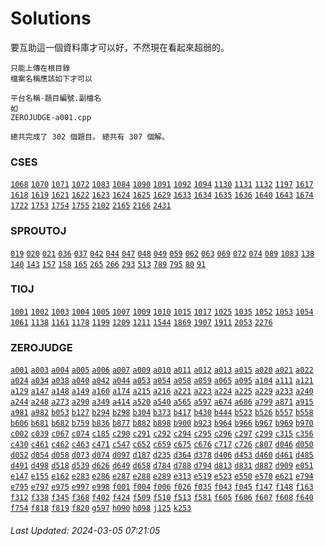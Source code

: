 
# Solutions

要互助這一個資料庫才可以好，不然現在看起來超弱的。
```
只能上傳在根目錄
檔案名稱應該如下才可以

平台名稱-題目編號.副檔名
如
ZEROJUDGE-a001.cpp
```

`總共完成了 302 個題目。`
`總共有 307 個解。`
### CSES
[`1068`](https://github.com/YPHS-CS/Solutions/tree/main/Solutions/CSES/1068) [`1070`](https://github.com/YPHS-CS/Solutions/tree/main/Solutions/CSES/1070) [`1071`](https://github.com/YPHS-CS/Solutions/tree/main/Solutions/CSES/1071) [`1072`](https://github.com/YPHS-CS/Solutions/tree/main/Solutions/CSES/1072) [`1083`](https://github.com/YPHS-CS/Solutions/tree/main/Solutions/CSES/1083) [`1084`](https://github.com/YPHS-CS/Solutions/tree/main/Solutions/CSES/1084) [`1090`](https://github.com/YPHS-CS/Solutions/tree/main/Solutions/CSES/1090) [`1091`](https://github.com/YPHS-CS/Solutions/tree/main/Solutions/CSES/1091) [`1092`](https://github.com/YPHS-CS/Solutions/tree/main/Solutions/CSES/1092) [`1094`](https://github.com/YPHS-CS/Solutions/tree/main/Solutions/CSES/1094) [`1130`](https://github.com/YPHS-CS/Solutions/tree/main/Solutions/CSES/1130) [`1131`](https://github.com/YPHS-CS/Solutions/tree/main/Solutions/CSES/1131) [`1132`](https://github.com/YPHS-CS/Solutions/tree/main/Solutions/CSES/1132) [`1197`](https://github.com/YPHS-CS/Solutions/tree/main/Solutions/CSES/1197) [`1617`](https://github.com/YPHS-CS/Solutions/tree/main/Solutions/CSES/1617) [`1618`](https://github.com/YPHS-CS/Solutions/tree/main/Solutions/CSES/1618) [`1619`](https://github.com/YPHS-CS/Solutions/tree/main/Solutions/CSES/1619) [`1621`](https://github.com/YPHS-CS/Solutions/tree/main/Solutions/CSES/1621) [`1622`](https://github.com/YPHS-CS/Solutions/tree/main/Solutions/CSES/1622) [`1623`](https://github.com/YPHS-CS/Solutions/tree/main/Solutions/CSES/1623) [`1624`](https://github.com/YPHS-CS/Solutions/tree/main/Solutions/CSES/1624) [`1625`](https://github.com/YPHS-CS/Solutions/tree/main/Solutions/CSES/1625) [`1629`](https://github.com/YPHS-CS/Solutions/tree/main/Solutions/CSES/1629) [`1633`](https://github.com/YPHS-CS/Solutions/tree/main/Solutions/CSES/1633) [`1634`](https://github.com/YPHS-CS/Solutions/tree/main/Solutions/CSES/1634) [`1635`](https://github.com/YPHS-CS/Solutions/tree/main/Solutions/CSES/1635) [`1636`](https://github.com/YPHS-CS/Solutions/tree/main/Solutions/CSES/1636) [`1640`](https://github.com/YPHS-CS/Solutions/tree/main/Solutions/CSES/1640) [`1643`](https://github.com/YPHS-CS/Solutions/tree/main/Solutions/CSES/1643) [`1674`](https://github.com/YPHS-CS/Solutions/tree/main/Solutions/CSES/1674) [`1722`](https://github.com/YPHS-CS/Solutions/tree/main/Solutions/CSES/1722) [`1753`](https://github.com/YPHS-CS/Solutions/tree/main/Solutions/CSES/1753) [`1754`](https://github.com/YPHS-CS/Solutions/tree/main/Solutions/CSES/1754) [`1755`](https://github.com/YPHS-CS/Solutions/tree/main/Solutions/CSES/1755) [`2102`](https://github.com/YPHS-CS/Solutions/tree/main/Solutions/CSES/2102) [`2165`](https://github.com/YPHS-CS/Solutions/tree/main/Solutions/CSES/2165) [`2166`](https://github.com/YPHS-CS/Solutions/tree/main/Solutions/CSES/2166) [`2431`](https://github.com/YPHS-CS/Solutions/tree/main/Solutions/CSES/2431) 
### SPROUTOJ
[`019`](https://github.com/YPHS-CS/Solutions/tree/main/Solutions/SPROUTOJ/019) [`020`](https://github.com/YPHS-CS/Solutions/tree/main/Solutions/SPROUTOJ/020) [`021`](https://github.com/YPHS-CS/Solutions/tree/main/Solutions/SPROUTOJ/021) [`036`](https://github.com/YPHS-CS/Solutions/tree/main/Solutions/SPROUTOJ/036) [`037`](https://github.com/YPHS-CS/Solutions/tree/main/Solutions/SPROUTOJ/037) [`042`](https://github.com/YPHS-CS/Solutions/tree/main/Solutions/SPROUTOJ/042) [`044`](https://github.com/YPHS-CS/Solutions/tree/main/Solutions/SPROUTOJ/044) [`047`](https://github.com/YPHS-CS/Solutions/tree/main/Solutions/SPROUTOJ/047) [`048`](https://github.com/YPHS-CS/Solutions/tree/main/Solutions/SPROUTOJ/048) [`049`](https://github.com/YPHS-CS/Solutions/tree/main/Solutions/SPROUTOJ/049) [`059`](https://github.com/YPHS-CS/Solutions/tree/main/Solutions/SPROUTOJ/059) [`062`](https://github.com/YPHS-CS/Solutions/tree/main/Solutions/SPROUTOJ/062) [`063`](https://github.com/YPHS-CS/Solutions/tree/main/Solutions/SPROUTOJ/063) [`069`](https://github.com/YPHS-CS/Solutions/tree/main/Solutions/SPROUTOJ/069) [`072`](https://github.com/YPHS-CS/Solutions/tree/main/Solutions/SPROUTOJ/072) [`074`](https://github.com/YPHS-CS/Solutions/tree/main/Solutions/SPROUTOJ/074) [`089`](https://github.com/YPHS-CS/Solutions/tree/main/Solutions/SPROUTOJ/089) [`1083`](https://github.com/YPHS-CS/Solutions/tree/main/Solutions/SPROUTOJ/1083) [`138`](https://github.com/YPHS-CS/Solutions/tree/main/Solutions/SPROUTOJ/138) [`140`](https://github.com/YPHS-CS/Solutions/tree/main/Solutions/SPROUTOJ/140) [`143`](https://github.com/YPHS-CS/Solutions/tree/main/Solutions/SPROUTOJ/143) [`157`](https://github.com/YPHS-CS/Solutions/tree/main/Solutions/SPROUTOJ/157) [`158`](https://github.com/YPHS-CS/Solutions/tree/main/Solutions/SPROUTOJ/158) [`165`](https://github.com/YPHS-CS/Solutions/tree/main/Solutions/SPROUTOJ/165) [`265`](https://github.com/YPHS-CS/Solutions/tree/main/Solutions/SPROUTOJ/265) [`266`](https://github.com/YPHS-CS/Solutions/tree/main/Solutions/SPROUTOJ/266) [`293`](https://github.com/YPHS-CS/Solutions/tree/main/Solutions/SPROUTOJ/293) [`513`](https://github.com/YPHS-CS/Solutions/tree/main/Solutions/SPROUTOJ/513) [`789`](https://github.com/YPHS-CS/Solutions/tree/main/Solutions/SPROUTOJ/789) [`795`](https://github.com/YPHS-CS/Solutions/tree/main/Solutions/SPROUTOJ/795) [`80`](https://github.com/YPHS-CS/Solutions/tree/main/Solutions/SPROUTOJ/80) [`91`](https://github.com/YPHS-CS/Solutions/tree/main/Solutions/SPROUTOJ/91) 
### TIOJ
[`1001`](https://github.com/YPHS-CS/Solutions/tree/main/Solutions/TIOJ/1001) [`1002`](https://github.com/YPHS-CS/Solutions/tree/main/Solutions/TIOJ/1002) [`1003`](https://github.com/YPHS-CS/Solutions/tree/main/Solutions/TIOJ/1003) [`1004`](https://github.com/YPHS-CS/Solutions/tree/main/Solutions/TIOJ/1004) [`1005`](https://github.com/YPHS-CS/Solutions/tree/main/Solutions/TIOJ/1005) [`1007`](https://github.com/YPHS-CS/Solutions/tree/main/Solutions/TIOJ/1007) [`1009`](https://github.com/YPHS-CS/Solutions/tree/main/Solutions/TIOJ/1009) [`1010`](https://github.com/YPHS-CS/Solutions/tree/main/Solutions/TIOJ/1010) [`1015`](https://github.com/YPHS-CS/Solutions/tree/main/Solutions/TIOJ/1015) [`1017`](https://github.com/YPHS-CS/Solutions/tree/main/Solutions/TIOJ/1017) [`1025`](https://github.com/YPHS-CS/Solutions/tree/main/Solutions/TIOJ/1025) [`1035`](https://github.com/YPHS-CS/Solutions/tree/main/Solutions/TIOJ/1035) [`1052`](https://github.com/YPHS-CS/Solutions/tree/main/Solutions/TIOJ/1052) [`1053`](https://github.com/YPHS-CS/Solutions/tree/main/Solutions/TIOJ/1053) [`1054`](https://github.com/YPHS-CS/Solutions/tree/main/Solutions/TIOJ/1054) [`1061`](https://github.com/YPHS-CS/Solutions/tree/main/Solutions/TIOJ/1061) [`1138`](https://github.com/YPHS-CS/Solutions/tree/main/Solutions/TIOJ/1138) [`1161`](https://github.com/YPHS-CS/Solutions/tree/main/Solutions/TIOJ/1161) [`1178`](https://github.com/YPHS-CS/Solutions/tree/main/Solutions/TIOJ/1178) [`1199`](https://github.com/YPHS-CS/Solutions/tree/main/Solutions/TIOJ/1199) [`1209`](https://github.com/YPHS-CS/Solutions/tree/main/Solutions/TIOJ/1209) [`1211`](https://github.com/YPHS-CS/Solutions/tree/main/Solutions/TIOJ/1211) [`1544`](https://github.com/YPHS-CS/Solutions/tree/main/Solutions/TIOJ/1544) [`1869`](https://github.com/YPHS-CS/Solutions/tree/main/Solutions/TIOJ/1869) [`1907`](https://github.com/YPHS-CS/Solutions/tree/main/Solutions/TIOJ/1907) [`1911`](https://github.com/YPHS-CS/Solutions/tree/main/Solutions/TIOJ/1911) [`2053`](https://github.com/YPHS-CS/Solutions/tree/main/Solutions/TIOJ/2053) [`2276`](https://github.com/YPHS-CS/Solutions/tree/main/Solutions/TIOJ/2276) 
### ZEROJUDGE
[`a001`](https://github.com/YPHS-CS/Solutions/tree/main/Solutions/ZEROJUDGE/a001) [`a003`](https://github.com/YPHS-CS/Solutions/tree/main/Solutions/ZEROJUDGE/a003) [`a004`](https://github.com/YPHS-CS/Solutions/tree/main/Solutions/ZEROJUDGE/a004) [`a005`](https://github.com/YPHS-CS/Solutions/tree/main/Solutions/ZEROJUDGE/a005) [`a006`](https://github.com/YPHS-CS/Solutions/tree/main/Solutions/ZEROJUDGE/a006) [`a007`](https://github.com/YPHS-CS/Solutions/tree/main/Solutions/ZEROJUDGE/a007) [`a009`](https://github.com/YPHS-CS/Solutions/tree/main/Solutions/ZEROJUDGE/a009) [`a010`](https://github.com/YPHS-CS/Solutions/tree/main/Solutions/ZEROJUDGE/a010) [`a011`](https://github.com/YPHS-CS/Solutions/tree/main/Solutions/ZEROJUDGE/a011) [`a012`](https://github.com/YPHS-CS/Solutions/tree/main/Solutions/ZEROJUDGE/a012) [`a013`](https://github.com/YPHS-CS/Solutions/tree/main/Solutions/ZEROJUDGE/a013) [`a015`](https://github.com/YPHS-CS/Solutions/tree/main/Solutions/ZEROJUDGE/a015) [`a020`](https://github.com/YPHS-CS/Solutions/tree/main/Solutions/ZEROJUDGE/a020) [`a021`](https://github.com/YPHS-CS/Solutions/tree/main/Solutions/ZEROJUDGE/a021) [`a022`](https://github.com/YPHS-CS/Solutions/tree/main/Solutions/ZEROJUDGE/a022) [`a024`](https://github.com/YPHS-CS/Solutions/tree/main/Solutions/ZEROJUDGE/a024) [`a034`](https://github.com/YPHS-CS/Solutions/tree/main/Solutions/ZEROJUDGE/a034) [`a038`](https://github.com/YPHS-CS/Solutions/tree/main/Solutions/ZEROJUDGE/a038) [`a040`](https://github.com/YPHS-CS/Solutions/tree/main/Solutions/ZEROJUDGE/a040) [`a042`](https://github.com/YPHS-CS/Solutions/tree/main/Solutions/ZEROJUDGE/a042) [`a044`](https://github.com/YPHS-CS/Solutions/tree/main/Solutions/ZEROJUDGE/a044) [`a053`](https://github.com/YPHS-CS/Solutions/tree/main/Solutions/ZEROJUDGE/a053) [`a054`](https://github.com/YPHS-CS/Solutions/tree/main/Solutions/ZEROJUDGE/a054) [`a058`](https://github.com/YPHS-CS/Solutions/tree/main/Solutions/ZEROJUDGE/a058) [`a059`](https://github.com/YPHS-CS/Solutions/tree/main/Solutions/ZEROJUDGE/a059) [`a065`](https://github.com/YPHS-CS/Solutions/tree/main/Solutions/ZEROJUDGE/a065) [`a095`](https://github.com/YPHS-CS/Solutions/tree/main/Solutions/ZEROJUDGE/a095) [`a104`](https://github.com/YPHS-CS/Solutions/tree/main/Solutions/ZEROJUDGE/a104) [`a111`](https://github.com/YPHS-CS/Solutions/tree/main/Solutions/ZEROJUDGE/a111) [`a121`](https://github.com/YPHS-CS/Solutions/tree/main/Solutions/ZEROJUDGE/a121) [`a129`](https://github.com/YPHS-CS/Solutions/tree/main/Solutions/ZEROJUDGE/a129) [`a147`](https://github.com/YPHS-CS/Solutions/tree/main/Solutions/ZEROJUDGE/a147) [`a148`](https://github.com/YPHS-CS/Solutions/tree/main/Solutions/ZEROJUDGE/a148) [`a149`](https://github.com/YPHS-CS/Solutions/tree/main/Solutions/ZEROJUDGE/a149) [`a160`](https://github.com/YPHS-CS/Solutions/tree/main/Solutions/ZEROJUDGE/a160) [`a174`](https://github.com/YPHS-CS/Solutions/tree/main/Solutions/ZEROJUDGE/a174) [`a215`](https://github.com/YPHS-CS/Solutions/tree/main/Solutions/ZEROJUDGE/a215) [`a216`](https://github.com/YPHS-CS/Solutions/tree/main/Solutions/ZEROJUDGE/a216) [`a221`](https://github.com/YPHS-CS/Solutions/tree/main/Solutions/ZEROJUDGE/a221) [`a223`](https://github.com/YPHS-CS/Solutions/tree/main/Solutions/ZEROJUDGE/a223) [`a224`](https://github.com/YPHS-CS/Solutions/tree/main/Solutions/ZEROJUDGE/a224) [`a225`](https://github.com/YPHS-CS/Solutions/tree/main/Solutions/ZEROJUDGE/a225) [`a229`](https://github.com/YPHS-CS/Solutions/tree/main/Solutions/ZEROJUDGE/a229) [`a233`](https://github.com/YPHS-CS/Solutions/tree/main/Solutions/ZEROJUDGE/a233) [`a240`](https://github.com/YPHS-CS/Solutions/tree/main/Solutions/ZEROJUDGE/a240) [`a244`](https://github.com/YPHS-CS/Solutions/tree/main/Solutions/ZEROJUDGE/a244) [`a248`](https://github.com/YPHS-CS/Solutions/tree/main/Solutions/ZEROJUDGE/a248) [`a273`](https://github.com/YPHS-CS/Solutions/tree/main/Solutions/ZEROJUDGE/a273) [`a290`](https://github.com/YPHS-CS/Solutions/tree/main/Solutions/ZEROJUDGE/a290) [`a349`](https://github.com/YPHS-CS/Solutions/tree/main/Solutions/ZEROJUDGE/a349) [`a414`](https://github.com/YPHS-CS/Solutions/tree/main/Solutions/ZEROJUDGE/a414) [`a520`](https://github.com/YPHS-CS/Solutions/tree/main/Solutions/ZEROJUDGE/a520) [`a540`](https://github.com/YPHS-CS/Solutions/tree/main/Solutions/ZEROJUDGE/a540) [`a565`](https://github.com/YPHS-CS/Solutions/tree/main/Solutions/ZEROJUDGE/a565) [`a597`](https://github.com/YPHS-CS/Solutions/tree/main/Solutions/ZEROJUDGE/a597) [`a674`](https://github.com/YPHS-CS/Solutions/tree/main/Solutions/ZEROJUDGE/a674) [`a686`](https://github.com/YPHS-CS/Solutions/tree/main/Solutions/ZEROJUDGE/a686) [`a799`](https://github.com/YPHS-CS/Solutions/tree/main/Solutions/ZEROJUDGE/a799) [`a871`](https://github.com/YPHS-CS/Solutions/tree/main/Solutions/ZEROJUDGE/a871) [`a915`](https://github.com/YPHS-CS/Solutions/tree/main/Solutions/ZEROJUDGE/a915) [`a981`](https://github.com/YPHS-CS/Solutions/tree/main/Solutions/ZEROJUDGE/a981) [`a982`](https://github.com/YPHS-CS/Solutions/tree/main/Solutions/ZEROJUDGE/a982) [`b053`](https://github.com/YPHS-CS/Solutions/tree/main/Solutions/ZEROJUDGE/b053) [`b127`](https://github.com/YPHS-CS/Solutions/tree/main/Solutions/ZEROJUDGE/b127) [`b294`](https://github.com/YPHS-CS/Solutions/tree/main/Solutions/ZEROJUDGE/b294) [`b298`](https://github.com/YPHS-CS/Solutions/tree/main/Solutions/ZEROJUDGE/b298) [`b304`](https://github.com/YPHS-CS/Solutions/tree/main/Solutions/ZEROJUDGE/b304) [`b373`](https://github.com/YPHS-CS/Solutions/tree/main/Solutions/ZEROJUDGE/b373) [`b417`](https://github.com/YPHS-CS/Solutions/tree/main/Solutions/ZEROJUDGE/b417) [`b430`](https://github.com/YPHS-CS/Solutions/tree/main/Solutions/ZEROJUDGE/b430) [`b444`](https://github.com/YPHS-CS/Solutions/tree/main/Solutions/ZEROJUDGE/b444) [`b523`](https://github.com/YPHS-CS/Solutions/tree/main/Solutions/ZEROJUDGE/b523) [`b526`](https://github.com/YPHS-CS/Solutions/tree/main/Solutions/ZEROJUDGE/b526) [`b557`](https://github.com/YPHS-CS/Solutions/tree/main/Solutions/ZEROJUDGE/b557) [`b558`](https://github.com/YPHS-CS/Solutions/tree/main/Solutions/ZEROJUDGE/b558) [`b606`](https://github.com/YPHS-CS/Solutions/tree/main/Solutions/ZEROJUDGE/b606) [`b681`](https://github.com/YPHS-CS/Solutions/tree/main/Solutions/ZEROJUDGE/b681) [`b682`](https://github.com/YPHS-CS/Solutions/tree/main/Solutions/ZEROJUDGE/b682) [`b759`](https://github.com/YPHS-CS/Solutions/tree/main/Solutions/ZEROJUDGE/b759) [`b836`](https://github.com/YPHS-CS/Solutions/tree/main/Solutions/ZEROJUDGE/b836) [`b877`](https://github.com/YPHS-CS/Solutions/tree/main/Solutions/ZEROJUDGE/b877) [`b882`](https://github.com/YPHS-CS/Solutions/tree/main/Solutions/ZEROJUDGE/b882) [`b898`](https://github.com/YPHS-CS/Solutions/tree/main/Solutions/ZEROJUDGE/b898) [`b900`](https://github.com/YPHS-CS/Solutions/tree/main/Solutions/ZEROJUDGE/b900) [`b923`](https://github.com/YPHS-CS/Solutions/tree/main/Solutions/ZEROJUDGE/b923) [`b964`](https://github.com/YPHS-CS/Solutions/tree/main/Solutions/ZEROJUDGE/b964) [`b966`](https://github.com/YPHS-CS/Solutions/tree/main/Solutions/ZEROJUDGE/b966) [`b967`](https://github.com/YPHS-CS/Solutions/tree/main/Solutions/ZEROJUDGE/b967) [`b969`](https://github.com/YPHS-CS/Solutions/tree/main/Solutions/ZEROJUDGE/b969) [`b970`](https://github.com/YPHS-CS/Solutions/tree/main/Solutions/ZEROJUDGE/b970) [`c002`](https://github.com/YPHS-CS/Solutions/tree/main/Solutions/ZEROJUDGE/c002) [`c039`](https://github.com/YPHS-CS/Solutions/tree/main/Solutions/ZEROJUDGE/c039) [`c067`](https://github.com/YPHS-CS/Solutions/tree/main/Solutions/ZEROJUDGE/c067) [`c074`](https://github.com/YPHS-CS/Solutions/tree/main/Solutions/ZEROJUDGE/c074) [`c185`](https://github.com/YPHS-CS/Solutions/tree/main/Solutions/ZEROJUDGE/c185) [`c290`](https://github.com/YPHS-CS/Solutions/tree/main/Solutions/ZEROJUDGE/c290) [`c291`](https://github.com/YPHS-CS/Solutions/tree/main/Solutions/ZEROJUDGE/c291) [`c292`](https://github.com/YPHS-CS/Solutions/tree/main/Solutions/ZEROJUDGE/c292) [`c294`](https://github.com/YPHS-CS/Solutions/tree/main/Solutions/ZEROJUDGE/c294) [`c295`](https://github.com/YPHS-CS/Solutions/tree/main/Solutions/ZEROJUDGE/c295) [`c296`](https://github.com/YPHS-CS/Solutions/tree/main/Solutions/ZEROJUDGE/c296) [`c297`](https://github.com/YPHS-CS/Solutions/tree/main/Solutions/ZEROJUDGE/c297) [`c299`](https://github.com/YPHS-CS/Solutions/tree/main/Solutions/ZEROJUDGE/c299) [`c315`](https://github.com/YPHS-CS/Solutions/tree/main/Solutions/ZEROJUDGE/c315) [`c356`](https://github.com/YPHS-CS/Solutions/tree/main/Solutions/ZEROJUDGE/c356) [`c430`](https://github.com/YPHS-CS/Solutions/tree/main/Solutions/ZEROJUDGE/c430) [`c461`](https://github.com/YPHS-CS/Solutions/tree/main/Solutions/ZEROJUDGE/c461) [`c462`](https://github.com/YPHS-CS/Solutions/tree/main/Solutions/ZEROJUDGE/c462) [`c463`](https://github.com/YPHS-CS/Solutions/tree/main/Solutions/ZEROJUDGE/c463) [`c471`](https://github.com/YPHS-CS/Solutions/tree/main/Solutions/ZEROJUDGE/c471) [`c547`](https://github.com/YPHS-CS/Solutions/tree/main/Solutions/ZEROJUDGE/c547) [`c652`](https://github.com/YPHS-CS/Solutions/tree/main/Solutions/ZEROJUDGE/c652) [`c659`](https://github.com/YPHS-CS/Solutions/tree/main/Solutions/ZEROJUDGE/c659) [`c675`](https://github.com/YPHS-CS/Solutions/tree/main/Solutions/ZEROJUDGE/c675) [`c676`](https://github.com/YPHS-CS/Solutions/tree/main/Solutions/ZEROJUDGE/c676) [`c717`](https://github.com/YPHS-CS/Solutions/tree/main/Solutions/ZEROJUDGE/c717) [`c726`](https://github.com/YPHS-CS/Solutions/tree/main/Solutions/ZEROJUDGE/c726) [`c807`](https://github.com/YPHS-CS/Solutions/tree/main/Solutions/ZEROJUDGE/c807) [`d046`](https://github.com/YPHS-CS/Solutions/tree/main/Solutions/ZEROJUDGE/d046) [`d050`](https://github.com/YPHS-CS/Solutions/tree/main/Solutions/ZEROJUDGE/d050) [`d052`](https://github.com/YPHS-CS/Solutions/tree/main/Solutions/ZEROJUDGE/d052) [`d054`](https://github.com/YPHS-CS/Solutions/tree/main/Solutions/ZEROJUDGE/d054) [`d058`](https://github.com/YPHS-CS/Solutions/tree/main/Solutions/ZEROJUDGE/d058) [`d073`](https://github.com/YPHS-CS/Solutions/tree/main/Solutions/ZEROJUDGE/d073) [`d074`](https://github.com/YPHS-CS/Solutions/tree/main/Solutions/ZEROJUDGE/d074) [`d097`](https://github.com/YPHS-CS/Solutions/tree/main/Solutions/ZEROJUDGE/d097) [`d187`](https://github.com/YPHS-CS/Solutions/tree/main/Solutions/ZEROJUDGE/d187) [`d235`](https://github.com/YPHS-CS/Solutions/tree/main/Solutions/ZEROJUDGE/d235) [`d364`](https://github.com/YPHS-CS/Solutions/tree/main/Solutions/ZEROJUDGE/d364) [`d378`](https://github.com/YPHS-CS/Solutions/tree/main/Solutions/ZEROJUDGE/d378) [`d406`](https://github.com/YPHS-CS/Solutions/tree/main/Solutions/ZEROJUDGE/d406) [`d453`](https://github.com/YPHS-CS/Solutions/tree/main/Solutions/ZEROJUDGE/d453) [`d460`](https://github.com/YPHS-CS/Solutions/tree/main/Solutions/ZEROJUDGE/d460) [`d461`](https://github.com/YPHS-CS/Solutions/tree/main/Solutions/ZEROJUDGE/d461) [`d485`](https://github.com/YPHS-CS/Solutions/tree/main/Solutions/ZEROJUDGE/d485) [`d491`](https://github.com/YPHS-CS/Solutions/tree/main/Solutions/ZEROJUDGE/d491) [`d498`](https://github.com/YPHS-CS/Solutions/tree/main/Solutions/ZEROJUDGE/d498) [`d518`](https://github.com/YPHS-CS/Solutions/tree/main/Solutions/ZEROJUDGE/d518) [`d539`](https://github.com/YPHS-CS/Solutions/tree/main/Solutions/ZEROJUDGE/d539) [`d626`](https://github.com/YPHS-CS/Solutions/tree/main/Solutions/ZEROJUDGE/d626) [`d649`](https://github.com/YPHS-CS/Solutions/tree/main/Solutions/ZEROJUDGE/d649) [`d658`](https://github.com/YPHS-CS/Solutions/tree/main/Solutions/ZEROJUDGE/d658) [`d784`](https://github.com/YPHS-CS/Solutions/tree/main/Solutions/ZEROJUDGE/d784) [`d788`](https://github.com/YPHS-CS/Solutions/tree/main/Solutions/ZEROJUDGE/d788) [`d794`](https://github.com/YPHS-CS/Solutions/tree/main/Solutions/ZEROJUDGE/d794) [`d813`](https://github.com/YPHS-CS/Solutions/tree/main/Solutions/ZEROJUDGE/d813) [`d831`](https://github.com/YPHS-CS/Solutions/tree/main/Solutions/ZEROJUDGE/d831) [`d887`](https://github.com/YPHS-CS/Solutions/tree/main/Solutions/ZEROJUDGE/d887) [`d909`](https://github.com/YPHS-CS/Solutions/tree/main/Solutions/ZEROJUDGE/d909) [`e051`](https://github.com/YPHS-CS/Solutions/tree/main/Solutions/ZEROJUDGE/e051) [`e147`](https://github.com/YPHS-CS/Solutions/tree/main/Solutions/ZEROJUDGE/e147) [`e155`](https://github.com/YPHS-CS/Solutions/tree/main/Solutions/ZEROJUDGE/e155) [`e162`](https://github.com/YPHS-CS/Solutions/tree/main/Solutions/ZEROJUDGE/e162) [`e283`](https://github.com/YPHS-CS/Solutions/tree/main/Solutions/ZEROJUDGE/e283) [`e286`](https://github.com/YPHS-CS/Solutions/tree/main/Solutions/ZEROJUDGE/e286) [`e287`](https://github.com/YPHS-CS/Solutions/tree/main/Solutions/ZEROJUDGE/e287) [`e288`](https://github.com/YPHS-CS/Solutions/tree/main/Solutions/ZEROJUDGE/e288) [`e289`](https://github.com/YPHS-CS/Solutions/tree/main/Solutions/ZEROJUDGE/e289) [`e313`](https://github.com/YPHS-CS/Solutions/tree/main/Solutions/ZEROJUDGE/e313) [`e519`](https://github.com/YPHS-CS/Solutions/tree/main/Solutions/ZEROJUDGE/e519) [`e523`](https://github.com/YPHS-CS/Solutions/tree/main/Solutions/ZEROJUDGE/e523) [`e550`](https://github.com/YPHS-CS/Solutions/tree/main/Solutions/ZEROJUDGE/e550) [`e570`](https://github.com/YPHS-CS/Solutions/tree/main/Solutions/ZEROJUDGE/e570) [`e621`](https://github.com/YPHS-CS/Solutions/tree/main/Solutions/ZEROJUDGE/e621) [`e794`](https://github.com/YPHS-CS/Solutions/tree/main/Solutions/ZEROJUDGE/e794) [`e795`](https://github.com/YPHS-CS/Solutions/tree/main/Solutions/ZEROJUDGE/e795) [`e797`](https://github.com/YPHS-CS/Solutions/tree/main/Solutions/ZEROJUDGE/e797) [`e975`](https://github.com/YPHS-CS/Solutions/tree/main/Solutions/ZEROJUDGE/e975) [`e997`](https://github.com/YPHS-CS/Solutions/tree/main/Solutions/ZEROJUDGE/e997) [`e998`](https://github.com/YPHS-CS/Solutions/tree/main/Solutions/ZEROJUDGE/e998) [`f001`](https://github.com/YPHS-CS/Solutions/tree/main/Solutions/ZEROJUDGE/f001) [`f004`](https://github.com/YPHS-CS/Solutions/tree/main/Solutions/ZEROJUDGE/f004) [`f006`](https://github.com/YPHS-CS/Solutions/tree/main/Solutions/ZEROJUDGE/f006) [`f026`](https://github.com/YPHS-CS/Solutions/tree/main/Solutions/ZEROJUDGE/f026) [`f035`](https://github.com/YPHS-CS/Solutions/tree/main/Solutions/ZEROJUDGE/f035) [`f043`](https://github.com/YPHS-CS/Solutions/tree/main/Solutions/ZEROJUDGE/f043) [`f045`](https://github.com/YPHS-CS/Solutions/tree/main/Solutions/ZEROJUDGE/f045) [`f147`](https://github.com/YPHS-CS/Solutions/tree/main/Solutions/ZEROJUDGE/f147) [`f148`](https://github.com/YPHS-CS/Solutions/tree/main/Solutions/ZEROJUDGE/f148) [`f163`](https://github.com/YPHS-CS/Solutions/tree/main/Solutions/ZEROJUDGE/f163) [`f312`](https://github.com/YPHS-CS/Solutions/tree/main/Solutions/ZEROJUDGE/f312) [`f338`](https://github.com/YPHS-CS/Solutions/tree/main/Solutions/ZEROJUDGE/f338) [`f345`](https://github.com/YPHS-CS/Solutions/tree/main/Solutions/ZEROJUDGE/f345) [`f368`](https://github.com/YPHS-CS/Solutions/tree/main/Solutions/ZEROJUDGE/f368) [`f402`](https://github.com/YPHS-CS/Solutions/tree/main/Solutions/ZEROJUDGE/f402) [`f424`](https://github.com/YPHS-CS/Solutions/tree/main/Solutions/ZEROJUDGE/f424) [`f509`](https://github.com/YPHS-CS/Solutions/tree/main/Solutions/ZEROJUDGE/f509) [`f510`](https://github.com/YPHS-CS/Solutions/tree/main/Solutions/ZEROJUDGE/f510) [`f513`](https://github.com/YPHS-CS/Solutions/tree/main/Solutions/ZEROJUDGE/f513) [`f581`](https://github.com/YPHS-CS/Solutions/tree/main/Solutions/ZEROJUDGE/f581) [`f605`](https://github.com/YPHS-CS/Solutions/tree/main/Solutions/ZEROJUDGE/f605) [`f606`](https://github.com/YPHS-CS/Solutions/tree/main/Solutions/ZEROJUDGE/f606) [`f607`](https://github.com/YPHS-CS/Solutions/tree/main/Solutions/ZEROJUDGE/f607) [`f608`](https://github.com/YPHS-CS/Solutions/tree/main/Solutions/ZEROJUDGE/f608) [`f640`](https://github.com/YPHS-CS/Solutions/tree/main/Solutions/ZEROJUDGE/f640) [`f754`](https://github.com/YPHS-CS/Solutions/tree/main/Solutions/ZEROJUDGE/f754) [`f818`](https://github.com/YPHS-CS/Solutions/tree/main/Solutions/ZEROJUDGE/f818) [`f819`](https://github.com/YPHS-CS/Solutions/tree/main/Solutions/ZEROJUDGE/f819) [`f820`](https://github.com/YPHS-CS/Solutions/tree/main/Solutions/ZEROJUDGE/f820) [`g597`](https://github.com/YPHS-CS/Solutions/tree/main/Solutions/ZEROJUDGE/g597) [`h090`](https://github.com/YPHS-CS/Solutions/tree/main/Solutions/ZEROJUDGE/h090) [`h098`](https://github.com/YPHS-CS/Solutions/tree/main/Solutions/ZEROJUDGE/h098) [`j125`](https://github.com/YPHS-CS/Solutions/tree/main/Solutions/ZEROJUDGE/j125) [`k253`](https://github.com/YPHS-CS/Solutions/tree/main/Solutions/ZEROJUDGE/k253) 

###### Last Updated: 2024-03-05 07:21:05